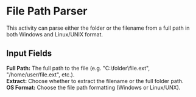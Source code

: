 <h1>File Path Parser</h1>
This activity can parse either the folder or the filename from a full path in both Windows and Linux/UNIX format.
<br>
<h2>Input Fields</h2>
<b>Full Path:</b> The full path to the file (e.g. "C:\folder\file.ext", "/home/user/file.ext", etc.).
<br>
<b>Extract:</b> Choose whether to extract the filename or the full folder path.
<br>
<b>OS Format:</b> Choose the file path formatting (Windows or Linux/UNX).
